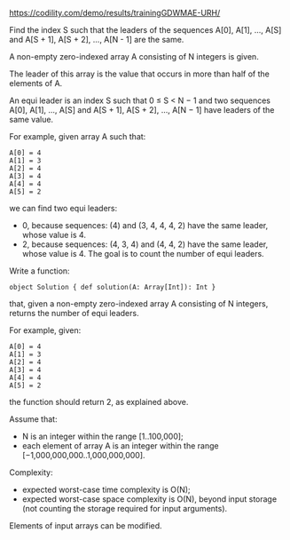 https://codility.com/demo/results/trainingGDWMAE-URH/


Find the index S such that the leaders of the sequences A[0], A[1], ..., A[S] and A[S + 1], A[S + 2], ..., A[N - 1] are the same.

A non-empty zero-indexed array A consisting of N integers is given.

The leader of this array is the value that occurs in more than half of the elements of A.

An equi leader is an index S such that 0 ≤ S < N − 1 and two sequences A[0], A[1], ..., A[S] and A[S + 1], A[S + 2], ..., A[N − 1] have leaders of the same value.

For example, given array A such that:

    A[0] = 4
    A[1] = 3
    A[2] = 4
    A[3] = 4
    A[4] = 4
    A[5] = 2
we can find two equi leaders:

- 0, because sequences: (4) and (3, 4, 4, 4, 2) have the same leader, whose value is 4.
- 2, because sequences: (4, 3, 4) and (4, 4, 2) have the same leader, whose value is 4.
The goal is to count the number of equi leaders.

Write a function:

<code>object Solution { def solution(A: Array[Int]): Int } </code>

that, given a non-empty zero-indexed array A consisting of N integers, returns the number of equi leaders.

For example, given:

    A[0] = 4
    A[1] = 3
    A[2] = 4
    A[3] = 4
    A[4] = 4
    A[5] = 2
the function should return 2, as explained above.

Assume that:

* N is an integer within the range [1..100,000];
* each element of array A is an integer within the range [−1,000,000,000..1,000,000,000].

Complexity:

- expected worst-case time complexity is O(N);
- expected worst-case space complexity is O(N), beyond input storage (not counting the storage required for input arguments).

Elements of input arrays can be modified.